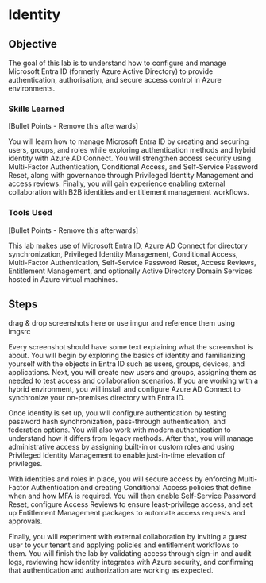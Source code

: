 # Identity

## Objective

The goal of this lab is to understand how to configure and manage Microsoft Entra ID (formerly Azure Active Directory) to provide authentication, authorisation, and secure access control in Azure environments.

### Skills Learned
[Bullet Points - Remove this afterwards]

You will learn how to manage Microsoft Entra ID by creating and securing users, groups, and roles while exploring authentication methods and hybrid identity with Azure AD Connect. You will strengthen access security using Multi-Factor Authentication, Conditional Access, and Self-Service Password Reset, along with governance through Privileged Identity Management and access reviews. Finally, you will gain experience enabling external collaboration with B2B identities and entitlement management workflows.

### Tools Used
[Bullet Points - Remove this afterwards]

This lab makes use of Microsoft Entra ID, Azure AD Connect for directory synchronization, Privileged Identity Management, Conditional Access, Multi-Factor Authentication, Self-Service Password Reset, Access Reviews, Entitlement Management, and optionally Active Directory Domain Services hosted in Azure virtual machines.

## Steps
drag & drop screenshots here or use imgur and reference them using imgsrc

Every screenshot should have some text explaining what the screenshot is about.
You will begin by exploring the basics of identity and familiarizing yourself with the objects in Entra ID such as users, groups, devices, and applications. Next, you will create new users and groups, assigning them as needed to test access and collaboration scenarios. If you are working with a hybrid environment, you will install and configure Azure AD Connect to synchronize your on-premises directory with Entra ID.

Once identity is set up, you will configure authentication by testing password hash synchronization, pass-through authentication, and federation options. You will also work with modern authentication to understand how it differs from legacy methods. After that, you will manage administrative access by assigning built-in or custom roles and using Privileged Identity Management to enable just-in-time elevation of privileges.

With identities and roles in place, you will secure access by enforcing Multi-Factor Authentication and creating Conditional Access policies that define when and how MFA is required. You will then enable Self-Service Password Reset, configure Access Reviews to ensure least-privilege access, and set up Entitlement Management packages to automate access requests and approvals.

Finally, you will experiment with external collaboration by inviting a guest user to your tenant and applying policies and entitlement workflows to them. You will finish the lab by validating access through sign-in and audit logs, reviewing how identity integrates with Azure security, and confirming that authentication and authorization are working as expected.
